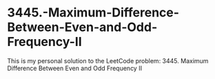 # 3445.-Maximum-Difference-Between-Even-and-Odd-Frequency-II
This is my personal solution to the LeetCode problem: 3445. Maximum Difference Between Even and Odd Frequency II
